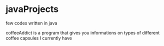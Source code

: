 # javaProjects
few codes written in java

coffeeAddict is a program that gives you informations on types of different coffee capsules I currently have

